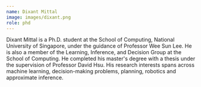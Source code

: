```yaml
---
name: Dixant Mittal
image: images/dixant.png
role: phd
---
```


Dixant Mittal is a Ph.D. student at the School of Computing, National University of Singapore, under the guidance of Professor Wee Sun Lee. He is also a member of the Learning, Inference, and Decision Group at the School of Computing. He completed his master's degree with a thesis under the supervision of Professor David Hsu. His research interests spans across machine learning, decision-making problems, planning, robotics and approximate inference.